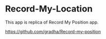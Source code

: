 Record-My-Location
==================

This app is replica of Record My Position app.

https://github.com/gradha/Record-my-position
